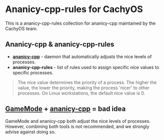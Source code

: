 # Ananicy-cpp-rules for CachyOS
This is a ananicy-cpp-rules collection for ananicy-cpp maintained by the CachyOS team.

## Ananicy-cpp & ananicy-cpp-rules
- **[ananicy-cpp](https://gitlab.com/ananicy-cpp/ananicy-cpp)** - daemon that automatically adjusts the nice levels of processes.
- **ananicy-cpp-rules** - list of rules used to assign specific nice values to specific processes.
> The nice value determines the priority of a process. The higher the value, the lower the priority, making the process 'nicer' to other processes. On Linux workstations, the default nice value is 0.

## [GameMode](https://github.com/FeralInteractive/gamemode) + [ananicy-cpp](https://gitlab.com/ananicy-cpp/ananicy-cpp) = bad idea
GameMode and ananicy-cpp both adjust the nice levels of processes. However, combining both tools is not recommended, and we strongly advise against doing so.
